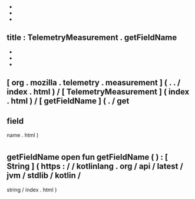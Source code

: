 -
-
-
title
:
TelemetryMeasurement
.
getFieldName
-
-
-
-
[
org
.
mozilla
.
telemetry
.
measurement
]
(
.
.
/
index
.
html
)
/
[
TelemetryMeasurement
]
(
index
.
html
)
/
[
getFieldName
]
(
.
/
get
-
field
-
name
.
html
)
#
getFieldName
open
fun
getFieldName
(
)
:
[
String
]
(
https
:
/
/
kotlinlang
.
org
/
api
/
latest
/
jvm
/
stdlib
/
kotlin
/
-
string
/
index
.
html
)
